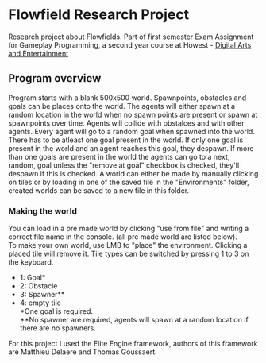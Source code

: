 # Flowfield Research Project
Research project about Flowfields. Part of first semester Exam Assignment for Gameplay Programming, a second year course at Howest - [Digital Arts and Entertainment](https://digitalartsandentertainment.be/) 



## Program overview
Program starts with a blank 500x500 world. Spawnpoints, obstacles and goals can be places onto the world. The agents will either spawn at a random location in the world when no spawn points are present or spawn at spawnpoints over time. Agents will collide with obstalces and with other agents. Every agent will go to a random goal when spawned into the world. There has to be atleast one goal present in the world. If only one goal is present in the world and an agent reaches this goal, they despawn. If more than one goals are present in the world the agents can go to a next, random, goal unless the "remove at goal" checkbox is checked, they'll despawn if this is checked. A world can either be made by manually clicking on tiles or by loading in one of the saved file in the "Environments" folder, created worlds can be saved to a new file in this folder.
### Making the world
You can load in a pre made world by clicking "use from file" and writing a correct file name in the console. (all pre made world are listed below).  
To make your own world, use LMB to "place" the environment. Clicking a placed tile will remove it. Tile types can be switched by pressing 1 to 3 on the keyboard.
- 1: Goal* 
- 2: Obstacle
- 3: Spawner**
- 4: empty tile  
\*One goal is required.  
\*\*No spawner are  required, agents will spawn at a random location if there are no spawners.

For this project I used the Elite Engine framework, authors of this framework are Matthieu Delaere and Thomas Goussaert. 





